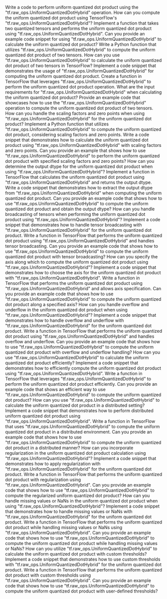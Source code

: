 Write a code to perform uniform quantized dot product using the "tf.raw_ops.UniformQuantizedDotHybrid" operation.
How can you compute the uniform quantized dot product using TensorFlow's "tf.raw_ops.UniformQuantizedDotHybrid"?
Implement a function that takes two quantized tensors and performs the uniform quantized dot product using "tf.raw_ops.UniformQuantizedDotHybrid".
Can you provide an example code snippet for using "tf.raw_ops.UniformQuantizedDotHybrid" to calculate the uniform quantized dot product?
Write a Python function that utilizes "tf.raw_ops.UniformQuantizedDotHybrid" to compute the uniform quantized dot product of two tensors.
How can you use "tf.raw_ops.UniformQuantizedDotHybrid" to calculate the uniform quantized dot product of two tensors in TensorFlow?
Implement a code snippet that demonstrates the usage of "tf.raw_ops.UniformQuantizedDotHybrid" for computing the uniform quantized dot product.
Create a function in TensorFlow that leverages "tf.raw_ops.UniformQuantizedDotHybrid" to perform the uniform quantized dot product operation.
What are the input requirements for "tf.raw_ops.UniformQuantizedDotHybrid" when calculating the uniform quantized dot product?
Provide an example code that showcases how to use the "tf.raw_ops.UniformQuantizedDotHybrid" operation to compute the uniform quantized dot product of two tensors.
How can you handle the scaling factors and zero points when using "tf.raw_ops.UniformQuantizedDotHybrid" for the uniform quantized dot product?
Implement a Python function that utilizes "tf.raw_ops.UniformQuantizedDotHybrid" to compute the uniform quantized dot product, considering scaling factors and zero points.
Write a code snippet that demonstrates how to calculate the uniform quantized dot product using "tf.raw_ops.UniformQuantizedDotHybrid" with scaling factors and zero points.
Can you provide an example that shows how to use "tf.raw_ops.UniformQuantizedDotHybrid" to perform the uniform quantized dot product with specified scaling factors and zero points?
How can you determine the output dtype for the uniform quantized dot product when using "tf.raw_ops.UniformQuantizedDotHybrid"?
Implement a function in TensorFlow that calculates the uniform quantized dot product using "tf.raw_ops.UniformQuantizedDotHybrid" and returns the output dtype.
Write a code snippet that demonstrates how to extract the output dtype from "tf.raw_ops.UniformQuantizedDotHybrid" when computing the uniform quantized dot product.
Can you provide an example code that shows how to use "tf.raw_ops.UniformQuantizedDotHybrid" to compute the uniform quantized dot product and obtain the output dtype?
How can you handle broadcasting of tensors when performing the uniform quantized dot product using "tf.raw_ops.UniformQuantizedDotHybrid"?
Implement a code snippet that demonstrates how to handle tensor broadcasting with "tf.raw_ops.UniformQuantizedDotHybrid" for the uniform quantized dot product.
Write a function in TensorFlow that performs the uniform quantized dot product using "tf.raw_ops.UniformQuantizedDotHybrid" and handles tensor broadcasting.
Can you provide an example code that shows how to use "tf.raw_ops.UniformQuantizedDotHybrid" to compute the uniform quantized dot product with tensor broadcasting?
How can you specify the axis along which to compute the uniform quantized dot product using "tf.raw_ops.UniformQuantizedDotHybrid"?
Implement a code snippet that demonstrates how to choose the axis for the uniform quantized dot product with "tf.raw_ops.UniformQuantizedDotHybrid".
Write a function in TensorFlow that performs the uniform quantized dot product using "tf.raw_ops.UniformQuantizedDotHybrid" and allows axis specification.
Can you provide an example code that shows how to use "tf.raw_ops.UniformQuantizedDotHybrid" to compute the uniform quantized dot product along a specified axis?
How can you handle overflow and underflow in the uniform quantized dot product when using "tf.raw_ops.UniformQuantizedDotHybrid"?
Implement a code snippet that demonstrates how to handle overflow and underflow with "tf.raw_ops.UniformQuantizedDotHybrid" for the uniform quantized dot product.
Write a function in TensorFlow that performs the uniform quantized dot product using "tf.raw_ops.UniformQuantizedDotHybrid" and handles overflow and underflow.
Can you provide an example code that shows how to use "tf.raw_ops.UniformQuantizedDotHybrid" to compute the uniform quantized dot product with overflow and underflow handling?
How can you use "tf.raw_ops.UniformQuantizedDotHybrid" to calculate the uniform quantized dot product efficiently?
Implement a code snippet that demonstrates how to efficiently compute the uniform quantized dot product using "tf.raw_ops.UniformQuantizedDotHybrid".
Write a function in TensorFlow that leverages "tf.raw_ops.UniformQuantizedDotHybrid" to perform the uniform quantized dot product efficiently.
Can you provide an example code that shows an efficient way to use "tf.raw_ops.UniformQuantizedDotHybrid" to compute the uniform quantized dot product?
How can you use "tf.raw_ops.UniformQuantizedDotHybrid" to calculate the uniform quantized dot product in a distributed setting?
Implement a code snippet that demonstrates how to perform distributed uniform quantized dot product using "tf.raw_ops.UniformQuantizedDotHybrid".
Write a function in TensorFlow that uses "tf.raw_ops.UniformQuantizedDotHybrid" to compute the uniform quantized dot product in a distributed environment.
Can you provide an example code that shows how to use "tf.raw_ops.UniformQuantizedDotHybrid" to compute the uniform quantized dot product in a distributed manner?
How can you incorporate regularization in the uniform quantized dot product calculation using "tf.raw_ops.UniformQuantizedDotHybrid"?
Implement a code snippet that demonstrates how to apply regularization with "tf.raw_ops.UniformQuantizedDotHybrid" for the uniform quantized dot product.
Write a function in TensorFlow that performs the uniform quantized dot product with regularization using "tf.raw_ops.UniformQuantizedDotHybrid".
Can you provide an example code that shows how to use "tf.raw_ops.UniformQuantizedDotHybrid" to compute the regularized uniform quantized dot product?
How can you handle missing values or NaNs in the uniform quantized dot product when using "tf.raw_ops.UniformQuantizedDotHybrid"?
Implement a code snippet that demonstrates how to handle missing values or NaNs with "tf.raw_ops.UniformQuantizedDotHybrid" for the uniform quantized dot product.
Write a function in TensorFlow that performs the uniform quantized dot product while handling missing values or NaNs using "tf.raw_ops.UniformQuantizedDotHybrid".
Can you provide an example code that shows how to use "tf.raw_ops.UniformQuantizedDotHybrid" to compute the uniform quantized dot product while handling missing values or NaNs?
How can you utilize "tf.raw_ops.UniformQuantizedDotHybrid" to calculate the uniform quantized dot product with custom thresholds?
Implement a code snippet that demonstrates how to use custom thresholds with "tf.raw_ops.UniformQuantizedDotHybrid" for the uniform quantized dot product.
Write a function in TensorFlow that performs the uniform quantized dot product with custom thresholds using "tf.raw_ops.UniformQuantizedDotHybrid".
Can you provide an example code that shows how to use "tf.raw_ops.UniformQuantizedDotHybrid" to compute the uniform quantized dot product with user-defined thresholds?